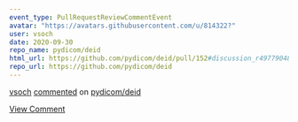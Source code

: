 ```yaml
---
event_type: PullRequestReviewCommentEvent
avatar: "https://avatars.githubusercontent.com/u/814322?"
user: vsoch
date: 2020-09-30
repo_name: pydicom/deid
html_url: https://github.com/pydicom/deid/pull/152#discussion_r497790481
repo_url: https://github.com/pydicom/deid
---
```


<a href='https://github.com/vsoch' target='_blank'>vsoch</a> <a href='https://github.com/pydicom/deid/pull/152#discussion_r497790481' target='_blank'>commented</a> on <a href='https://github.com/pydicom/deid' target='_blank'>pydicom/deid</a>

<a href='https://github.com/pydicom/deid/pull/152#discussion_r497790481' target='_blank'>View Comment</a>